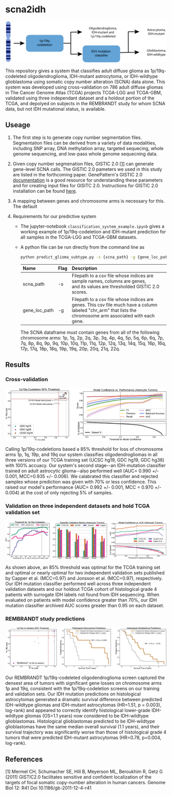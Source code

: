 # scna2idh

![Predictive System](./figures/predictive_system.png)

This repository gives a system that classifies adult diffuse glioma as 1p/19q-codeleted oligodendroglioma, IDH-mutant astrocytoma, or IDH-wildtype glioblastoma using somatic copy number alteration (SCNA) data alone. This system was developed using cross-validation on 786 adult diffuse gliomas in The Cancer Genome Atlas (TCGA)  projects TCGA-LGG and TCGA-GBM, validated using three independant dataset and a holdout portion of the TCGA, and depolyed on subjects in the REMBRANDT study for whom SCNA data, but not IDH mutational status, is available. 

## Useage 

1. The first step is to generate copy number segmentation files. Segmentation files can be derived from a variety of data modalities, including SNP array, DNA methylation array, targeted sequecing, whole genome sequencing, and low-pass whole genome sequecning data. 

2. Given copy number segmenation files, GISTIC 2.0 [[1]](#1) can generate gene-level SCNA calls. The GISTIC 2.0 pameters we used in this study are listed in the forthcoming paper. GenePattern's GISTIC 2.0 [documentation](https://www.genepattern.org/modules/docs/GISTIC_2.0) is a good resource for understanding these parameters and for creating input files for GISITC 2.0. Instructions for GISTIC 2.0 installation can be found [here](http://portals.broadinstitute.org/cgi-bin/cancer/publications/pub_paper.cgi?mode=view&paper_id=216&p=t).

3. A mapping between genes and chromosome arms is necessary for this. The default 

4. Requirements for our predictive system

   - The jupyter-notebook `classification_system_example.ipynb` gives a working example of 1p/19q-codeletion and IDH-mutant prediction for all samples in the TCGA-LGG and TCGA-GBM datasets. 

   - A python file can be run directly from the command line as

     ```bash
     python predict_glioma_subtype.py -s {scna_path} -g {gene_loc_path}
     ```

     | Name          | Flag | Description                                                  |
     | ------------- | ---- | ------------------------------------------------------------ |
     | scna_path     | -s   | Filepath to a csv file whose indices are sample names, columns are genes, <br />and its values are thresholded GISTIC 2.0 scores. |
     | gene_loc_path | -g   | Filepath to a csv file whose indices are genes. This csv file much have a column <br />labeled "chr_arm" that lists the chromosome arm associated with each gene. |

     The SCNA dataframe must contain genes from all of the following chromosome arms: 1p, 1q, 2p, 2q, 3p, 3q, 4p, 4q, 5p, 5q, 6p, 6q, 7p, 7q, 8p, 8q, 9p, 9q, 10p, 10q, 11p, 11q, 12p, 12q, 13q, 14q, 15q, 16p, 16q, 17p, 17q, 18p, 18q, 19p, 19q, 20p, 20q, 21q, 22q.

     

## Results

### Cross-validation

![cv_results](./figures/cv_results.png)

Calling 1p/19q-codeletions based a 85% threshold for loss of chromosome arms 1p, 1q, 19p, and 19q our system classifies oligodendrogliomas in all three versions of our TCGA training set (UCSC hg19, GDC hg19, GDC hg38) with 100% accuacy. Our system's second stage--an IDH-mutation classifier trained on adult astrocytic glioma--also performed well  (AUC= 0.990 +/- 0.001, MCC=0.935 +/- 0.006). We calabrated this classifier and rejected samples whose prediction was given with 70% or less confidence. This raised our model's performance (AUC= 0.992 +/- 0.001, MCC = 0.970 +/- 0.004) at the cost of only rejecting 5% of samples.

### Validation on three independent datasets and hold TCGA validation set

![val_results](./figures/val_results.png)

As shown above, an 85% threshold was optimal for the TCGA training set and optimal or nearly optimal for two independent validation sets published by Capper et al. (MCC=0.97) and Jonsson et al. (MCC=0.97), respectively. Our IDH mutation classifier performed well across three independent validation datasets and our holdout TCGA cohort of histological grade 4 patients with surrogate IDH labels not found from IDH sequencing. When evaluated on patients with model confidence greater than 70%, our IDH mutation classifier archived AUC scores greater than 0.95 on each dataset.

### REMBRANDT study predictions

![rembrandt_results](./figures/rembrandt_results.png)

Our REMBRANDT 1p/19q-codeleted oligodendroglioma screen captured the densest area of tumors with significant gene losses on chromosome arms 1p and 19q, consistent with the 1p/19q-codeletion screens on our training and validation sets. Our IDH mutation predictions on histological astrocytomas generated a dramatic survival difference between predicted IDH-wildtype gliomas and IDH-mutant astrocytomas (HR=1.51, p = 0.003), log-rank) and appeared to correctly identify histological lower-grade IDH-wildtype gliomas (OS=1.1 years) now considered to be IDH-wildtype glioblastomas. Histological glioblastomas predicted to be IDH-wildtype glioblastomas have the same median overall survival (1.1 years), and their survival trajectory was significantly worse than those of histological grade 4 tumors that were predicted IDH-mutant astrocytomas (HR=0.78, p=0.004, log-rank).



## References
<a id="1">[1]</a> Mermel CH, Schumacher SE, Hill B, Meyerson ML, Beroukhim R, Getz G (2011) GISTIC2.0 facilitates sensitive and confident localization of the targets of focal somatic copy-number alteration in human cancers. Genome Biol 12: R41 Doi 10.1186/gb-2011-12-4-r41

